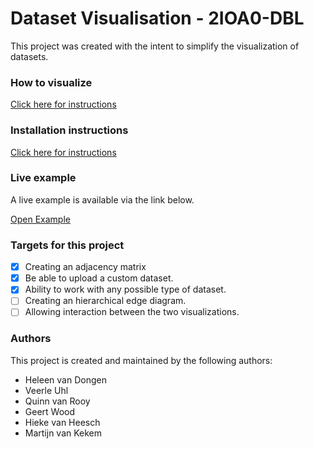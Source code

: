 # Dataset Visualisation - 2IOA0-DBL
This project was created with the intent to simplify the visualization of datasets.

### How to visualize

[Click here for instructions](HOWTO.md)

### Installation instructions

[Click here for instructions](INSTALL.md)

### Live example
A live example is available via the link below.

[Open Example](https://projects.vankekem.com/dbl/)

### Targets for this project
- [x] Creating an adjacency matrix
- [x] Be able to upload a custom dataset.
- [x] Ability to work with any possible type of dataset.
- [ ] Creating an hierarchical edge diagram.
- [ ] Allowing interaction between the two visualizations.

### Authors
This project is created and maintained by the following authors:
* Heleen van Dongen
* Veerle Uhl
* Quinn van Rooy
* Geert Wood
* Hieke van Heesch
* Martijn van Kekem
